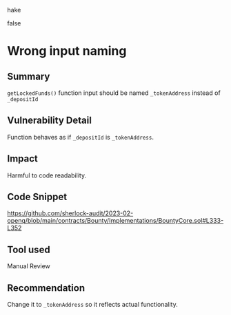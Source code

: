 hake

false

# Wrong input naming

## Summary
`getLockedFunds()` function input should be named `_tokenAddress` instead of `_depositId`

## Vulnerability Detail
Function behaves as if `_depositId` is `_tokenAddress`.

## Impact
Harmful to code readability.

## Code Snippet
https://github.com/sherlock-audit/2023-02-openq/blob/main/contracts/Bounty/Implementations/BountyCore.sol#L333-L352
## Tool used

Manual Review

## Recommendation
Change it to `_tokenAddress` so it reflects actual functionality.
